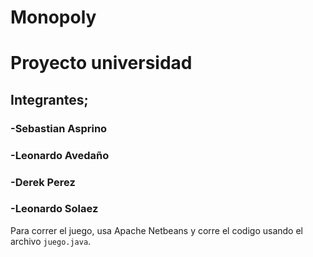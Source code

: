 # Monopoly

# Proyecto universidad


## Integrantes;
### -Sebastian Asprino
### -Leonardo Avedaño
### -Derek Perez
### -Leonardo Solaez

Para correr el juego, usa Apache Netbeans y corre el codigo usando el archivo `juego.java`.
